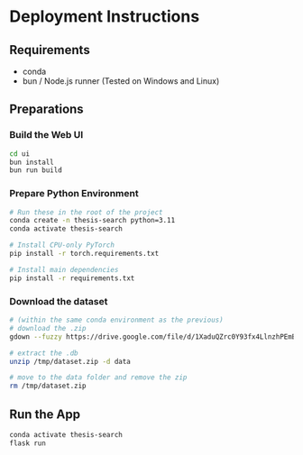 # Deployment Instructions
## Requirements
- conda
- bun / Node.js runner
(Tested on Windows and Linux)

## Preparations
### Build the Web UI
```bash
cd ui
bun install
bun run build
```

### Prepare Python Environment
```bash
# Run these in the root of the project
conda create -n thesis-search python=3.11
conda activate thesis-search

# Install CPU-only PyTorch
pip install -r torch.requirements.txt

# Install main dependencies
pip install -r requirements.txt
```

### Download the dataset
```bash
# (within the same conda environment as the previous)
# download the .zip
gdown --fuzzy https://drive.google.com/file/d/1XaduQZrc0Y93fx4LlnzhPEmB42-7Xk8Z/view?usp=drive_link -O /tmp/dataset.zip

# extract the .db
unzip /tmp/dataset.zip -d data

# move to the data folder and remove the zip
rm /tmp/dataset.zip
```


## Run the App
```bash
conda activate thesis-search
flask run
```


